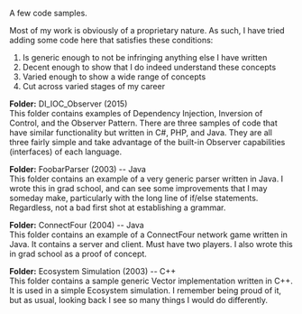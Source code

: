 A few code samples.

Most of my work is obviously of a proprietary nature. As such, I have tried adding some code here that satisfies these conditions:

1. Is generic enough to not be infringing anything else I have written
2. Decent enough to show that I do indeed understand these concepts
3. Varied enough to show a wide range of concepts
4. Cut across varied stages of my career

**Folder:** DI_IOC_Observer (2015)  
This folder contains examples of Dependency Injection, Inversion of Control, and the Observer Pattern. There are three samples of code that have similar functionality but written in C#, PHP, and Java. They are all three fairly simple and take advantage of the built-in Observer capabilities (interfaces) of each language.

**Folder:** FoobarParser (2003) -- Java  
This folder contains an example of a very generic parser written in Java. I wrote this in grad school, and can see some improvements that I may someday make, particularly with the long line of if/else statements. Regardless, not a bad first shot at establishing a grammar.

**Folder:** ConnectFour (2004) -- Java  
This folder contains an example of a ConnectFour network game written in Java. It contains a server and client. Must have two players. I also wrote this in grad school as a proof of concept.

**Folder:** Ecosystem Simulation (2003) -- C++  
This folder contains a sample generic Vector implementation written in C++. It is used in a simple Ecosystem simulation. I remember being proud of it, but as usual, looking back I see so many things I would do differently.
